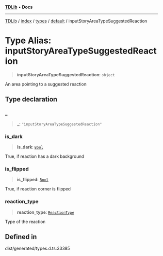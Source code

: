 [**TDLib**](../../../../../../README.md) • **Docs**

***

[TDLib](../../../../../../modules.md) / [index](../../../../../README.md) / [types](../../../README.md) / [default](../README.md) / inputStoryAreaTypeSuggestedReaction

# Type Alias: inputStoryAreaTypeSuggestedReaction

> **inputStoryAreaTypeSuggestedReaction**: `object`

An area pointing to a suggested reaction

## Type declaration

### \_

> **\_**: `"inputStoryAreaTypeSuggestedReaction"`

### is\_dark

> **is\_dark**: [`Bool`](Bool.md)

True, if reaction has a dark background

### is\_flipped

> **is\_flipped**: [`Bool`](Bool.md)

True, if reaction corner is flipped

### reaction\_type

> **reaction\_type**: [`ReactionType`](ReactionType.md)

Type of the reaction

## Defined in

dist/generated/types.d.ts:33385
